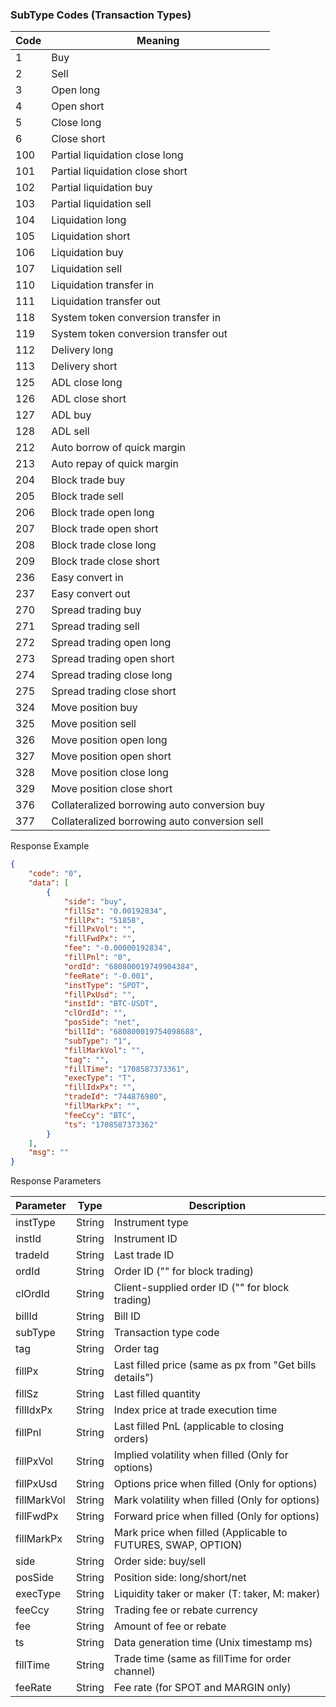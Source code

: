 ### SubType Codes (Transaction Types)

| Code | Meaning                                |
|-------|--------------------------------------|
| 1     | Buy                                  |
| 2     | Sell                                 |
| 3     | Open long                           |
| 4     | Open short                          |
| 5     | Close long                         |
| 6     | Close short                        |
| 100   | Partial liquidation close long      |
| 101   | Partial liquidation close short     |
| 102   | Partial liquidation buy             |
| 103   | Partial liquidation sell            |
| 104   | Liquidation long                   |
| 105   | Liquidation short                  |
| 106   | Liquidation buy                   |
| 107   | Liquidation sell                  |
| 110   | Liquidation transfer in            |
| 111   | Liquidation transfer out           |
| 118   | System token conversion transfer in|
| 119   | System token conversion transfer out|
| 112   | Delivery long                     |
| 113   | Delivery short                    |
| 125   | ADL close long                   |
| 126   | ADL close short                  |
| 127   | ADL buy                        |
| 128   | ADL sell                       |
| 212   | Auto borrow of quick margin       |
| 213   | Auto repay of quick margin        |
| 204   | Block trade buy                  |
| 205   | Block trade sell                 |
| 206   | Block trade open long            |
| 207   | Block trade open short           |
| 208   | Block trade close long           |
| 209   | Block trade close short          |
| 236   | Easy convert in                 |
| 237   | Easy convert out                |
| 270   | Spread trading buy              |
| 271   | Spread trading sell             |
| 272   | Spread trading open long        |
| 273   | Spread trading open short       |
| 274   | Spread trading close long       |
| 275   | Spread trading close short      |
| 324   | Move position buy               |
| 325   | Move position sell              |
| 326   | Move position open long         |
| 327   | Move position open short        |
| 328   | Move position close long        |
| 329   | Move position close short       |
| 376   | Collateralized borrowing auto conversion buy  |
| 377   | Collateralized borrowing auto conversion sell |

Response Example
```json
{
    "code": "0",
    "data": [
        {
            "side": "buy",
            "fillSz": "0.00192834",
            "fillPx": "51858",
            "fillPxVol": "",
            "fillFwdPx": "",
            "fee": "-0.00000192834",
            "fillPnl": "0",
            "ordId": "680800019749904384",
            "feeRate": "-0.001",
            "instType": "SPOT",
            "fillPxUsd": "",
            "instId": "BTC-USDT",
            "clOrdId": "",
            "posSide": "net",
            "billId": "680800019754098688",
            "subType": "1",
            "fillMarkVol": "",
            "tag": "",
            "fillTime": "1708587373361",
            "execType": "T",
            "fillIdxPx": "",
            "tradeId": "744876980",
            "fillMarkPx": "",
            "feeCcy": "BTC",
            "ts": "1708587373362"
        }
    ],
    "msg": ""
}
```

Response Parameters

| Parameter       | Type   | Description                                                    |
|-----------------|--------|----------------------------------------------------------------|
| instType        | String | Instrument type                                               |
| instId          | String | Instrument ID                                                 |
| tradeId         | String | Last trade ID                                                |
| ordId           | String | Order ID ("" for block trading)                             |
| clOrdId         | String | Client-supplied order ID ("" for block trading)             |
| billId          | String | Bill ID                                                      |
| subType         | String | Transaction type code                                        |
| tag             | String | Order tag                                                   |
| fillPx          | String | Last filled price (same as px from "Get bills details")     |
| fillSz          | String | Last filled quantity                                        |
| fillIdxPx       | String | Index price at trade execution time                        |
| fillPnl         | String | Last filled PnL (applicable to closing orders)             |
| fillPxVol       | String | Implied volatility when filled (Only for options)          |
| fillPxUsd       | String | Options price when filled (Only for options)                |
| fillMarkVol     | String | Mark volatility when filled (Only for options)              |
| fillFwdPx       | String | Forward price when filled (Only for options)                |
| fillMarkPx      | String | Mark price when filled (Applicable to FUTURES, SWAP, OPTION) |
| side            | String | Order side: buy/sell                                        |
| posSide         | String | Position side: long/short/net                              |
| execType        | String | Liquidity taker or maker (T: taker, M: maker)               |
| feeCcy          | String | Trading fee or rebate currency                              |
| fee             | String | Amount of fee or rebate                                    |
| ts              | String | Data generation time (Unix timestamp ms)                   |
| fillTime        | String | Trade time (same as fillTime for order channel)             |
| feeRate         | String | Fee rate (for SPOT and MARGIN only)                        |
